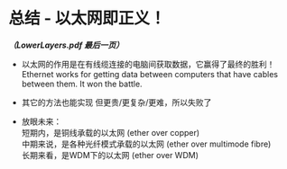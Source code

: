 # 总结 - 以太网即正义！

***（LowerLayers.pdf 最后一页）***

* 以太网的作用是在有线缆连接的电脑间获取数据，它赢得了最终的胜利！  
Ethernet works for getting data between computers that have cables between them. It won the battle.

* 其它的方法也能实现 但更贵/更复杂/更难，所以失败了
* 放眼未来：  
短期内，是铜线承载的以太网 (ether over copper)  
中期来说，是各种光纤模式承载的以太网 (ether over multimode fibre)  
长期来看，是WDM下的以太网 (ether over WDM)